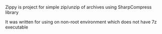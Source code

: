 Zippy is project for simple zip/unzip of archives using SharpCompress library

It was written for using on non-root environment which does not have 7z executable